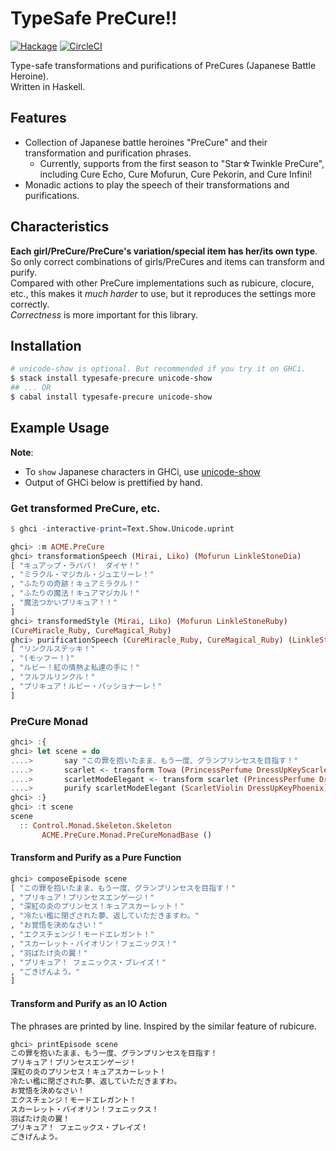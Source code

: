 # TypeSafe PreCure!!

[![Hackage](https://img.shields.io/hackage/v/typesafe-precure.svg)](http://hackage.haskell.org/package/typesafe-precure)
[![CircleCI](https://circleci.com/gh/igrep/typesafe-precure.svg?style=svg)](https://circleci.com/gh/igrep/typesafe-precure)

Type-safe transformations and purifications of PreCures (Japanese Battle Heroine).  
Written in Haskell.

## Features

- Collection of Japanese battle heroines "PreCure"  and their transformation and purification phrases.
    - Currently, supports from the first season to "Star☆Twinkle PreCure", including Cure Echo, Cure Mofurun, Cure Pekorin, and Cure Infini!
- Monadic actions to play the speech of their transformations and purifications.

## Characteristics

**Each girl/PreCure/PreCure's variation/special item has her/its own type**.  
So only correct combinations of girls/PreCures and items can transform and purify.  
Compared with other PreCure implementations such as rubicure, clocure, etc., this makes it *much harder* to use, but it reproduces the settings more correctly.  
*Correctness* is more important for this library.

## Installation

```sh
# unicode-show is optional. But recommended if you try it on GHCi.
$ stack install typesafe-precure unicode-show
## ... OR
$ cabal install typesafe-precure unicode-show
```

## Example Usage

**Note**:
- To `show` Japanese characters in GHCi, use [unicode-show](https://github.com/nushio3/unicode-show)
- Output of GHCi below is prettified by hand.

### Get transformed PreCure, etc.

```haskell
$ ghci -interactive-print=Text.Show.Unicode.uprint

ghci> :m ACME.PreCure
ghci> transformationSpeech (Mirai, Liko) (Mofurun LinkleStoneDia)
[ "キュアップ・ラパパ！　ダイヤ！"
, "ミラクル・マジカル・ジュエリーレ！"
, "ふたりの奇跡！キュアミラクル！"
, "ふたりの魔法！キュアマジカル！"
, "魔法つかいプリキュア！！"
]
ghci> transformedStyle (Mirai, Liko) (Mofurun LinkleStoneRuby)
(CureMiracle_Ruby, CureMagical_Ruby)
ghci> purificationSpeech (CureMiracle_Ruby, CureMagical_Ruby) (LinkleStick LinkleStoneRuby, Mofurun LinkleStoneRuby)
[ "リンクルステッキ！"
, "(モッフー！)"
, "ルビー！紅の情熱よ私達の手に！"
, "フルフルリンクル！"
, "プリキュア！ルビー・パッショナーレ！"
]
```

### PreCure Monad

```haskell
ghci> :{
ghci> let scene = do
....>       say "この罪を抱いたまま、もう一度、グランプリンセスを目指す！"
....>       scarlet <- transform Towa (PrincessPerfume DressUpKeyScarlet)
....>       scarletModeElegant <- transform scarlet (PrincessPerfume DressUpKeyPhoenix)
....>       purify scarletModeElegant (ScarletViolin DressUpKeyPhoenix)
ghci> :}
ghci> :t scene
scene
  :: Control.Monad.Skeleton.Skeleton
       ACME.PreCure.Monad.PreCureMonadBase ()
```

#### Transform and Purify as a Pure Function

```haskell
ghci> composeEpisode scene
[ "この罪を抱いたまま、もう一度、グランプリンセスを目指す！"
, "プリキュア！プリンセスエンゲージ！"
, "深紅の炎のプリンセス！キュアスカーレット！"
, "冷たい檻に閉ざされた夢、返していただきますわ。"
, "お覚悟を決めなさい！"
, "エクスチェンジ！モードエレガント！"
, "スカーレット・バイオリン！フェニックス！"
, "羽ばたけ炎の翼！"
, "プリキュア！ フェニックス・ブレイズ！"
, "ごきげんよう。"
]
```

#### Transform and Purify as an IO Action

The phrases are printed by line. Inspired by the similar feature of rubicure.

```haskell
ghci> printEpisode scene
この罪を抱いたまま、もう一度、グランプリンセスを目指す！
プリキュア！プリンセスエンゲージ！
深紅の炎のプリンセス！キュアスカーレット！
冷たい檻に閉ざされた夢、返していただきますわ。
お覚悟を決めなさい！
エクスチェンジ！モードエレガント！
スカーレット・バイオリン！フェニックス！
羽ばたけ炎の翼！
プリキュア！ フェニックス・ブレイズ！
ごきげんよう。
```

